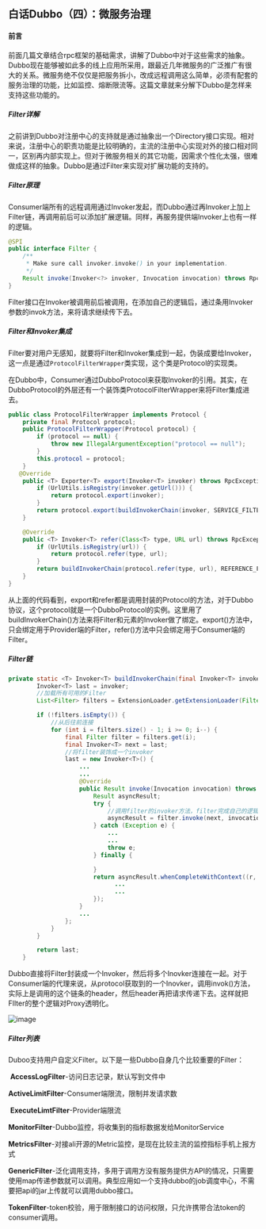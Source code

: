 ## 白话Dubbo（四）：微服务治理

#### 前言

前面几篇文章结合rpc框架的基础需求，讲解了Dubbo中对于这些需求的抽象。Dubbo现在能够被如此多的线上应用所采用，跟最近几年微服务的广泛推广有很大的关系。微服务绝不仅仅是把服务拆小，改成远程调用这么简单，必须有配套的服务治理的功能，比如监控、熔断限流等。这篇文章就来分解下Dubbo是怎样来支持这些功能的。

##### Filter详解

之前讲到Dubbo对注册中心的支持就是通过抽象出一个Directory接口实现。相对来说，注册中心的职责功能是比较明确的，主流的注册中心实现对外的接口相对同一，区别再内部实现上。但对于微服务相关的其它功能，因需求个性化太强，很难做成这样的抽象。Dubbo是通过Filter来实现对扩展功能的支持的。

##### Filter原理

Consumer端所有的远程调用通过Invoker发起，而Dubbo通过再Invoker上加上Filter链，再调用前后可以添加扩展逻辑。同样，再服务提供端Invoker上也有一样的逻辑。

~~~java
@SPI
public interface Filter {
    /**
     * Make sure call invoker.invoke() in your implementation.
     */
    Result invoke(Invoker<?> invoker, Invocation invocation) throws RpcException;
}
~~~

Filter接口在Invoker被调用前后被调用，在添加自己的逻辑后，通过条用Invoker参数的invok方法，来将请求继续传下去。

##### Filter和Invoker集成

Filter要对用户无感知，就要将Filter和Invoker集成到一起，伪装成要给Invoker，这一点是通过`ProtocolFilterWrapper`类实现，这个类是Protocol的实现类。

在Dubbo中，Consumer通过DubboProtocol来获取Invoker的引用。其实，在DubboProtocol的外层还有一个装饰类ProtocolFilterWrapper来将Filter集成进去。

~~~java
public class ProtocolFilterWrapper implements Protocol {
    private final Protocol protocol;
    public ProtocolFilterWrapper(Protocol protocol) {
        if (protocol == null) {
            throw new IllegalArgumentException("protocol == null");
        }
        this.protocol = protocol;
    }
   @Override
    public <T> Exporter<T> export(Invoker<T> invoker) throws RpcException {
        if (UrlUtils.isRegistry(invoker.getUrl())) {
            return protocol.export(invoker);
        }
        return protocol.export(buildInvokerChain(invoker, SERVICE_FILTER_KEY, CommonConstants.PROVIDER));
    }

    @Override
    public <T> Invoker<T> refer(Class<T> type, URL url) throws RpcException {
        if (UrlUtils.isRegistry(url)) {
            return protocol.refer(type, url);
        }
        return buildInvokerChain(protocol.refer(type, url), REFERENCE_FILTER_KEY, CommonConstants.CONSUMER);
    }
}
~~~

从上面的代码看到，export和refer都是调用封装的Protocol的方法，对于Dubbo协议，这个protocol就是一个DubboProtocol的实例。这里用了buildInvokerChain()方法来将Filter和元素的Invoker做了绑定。export()方法中，只会绑定用于Provider端的Filter，refer()方法中只会绑定用于Consumer端的Filter。

##### Filter链

```java
private static <T> Invoker<T> buildInvokerChain(final Invoker<T> invoker, String key, String group) {
        Invoker<T> last = invoker;
        //加载所有可用的Filter
        List<Filter> filters = ExtensionLoader.getExtensionLoader(Filter.class).getActivateExtension(invoker.getUrl(), key, group);

        if (!filters.isEmpty()) {
            //从后往前连接
            for (int i = filters.size() - 1; i >= 0; i--) {
                final Filter filter = filters.get(i);
                final Invoker<T> next = last;
                //将filter装饰成一个invoker
                last = new Invoker<T>() {
                    ...
                    ...
                    @Override
                    public Result invoke(Invocation invocation) throws RpcException {
                        Result asyncResult;
                        try {
                            //调用filter的invoker方法，filter完成自己的逻辑后必须调用next.invoke()
                            asyncResult = filter.invoke(next, invocation);
                        } catch (Exception e) {
                            ...
                            ...
                            throw e;
                        } finally {

                        }
                        return asyncResult.whenCompleteWithContext((r, t) -> {
                              ...
                              ...
                        });
                    }
                    ...
                };
            }
        }

        return last;
    }
```

Dubbo直接将Filter封装成一个Invoker，然后将多个Inovker连接在一起。对于Consumer端的代理来说，从protocol获取到的一个Inovker，调用invok()方法，实际上是调用的这个链条的header，然后header再把请求传递下去。这样就把FIlter的整个逻辑对Proxy透明化。

![image](https://github.com/chenhua0427/java/tree/master/docs/images/dubbo-rpc4.jpg)

##### Filter列表

Duboo支持用户自定义Filter。以下是一些Dubbo自身几个比较重要的Filter：

​	**AccessLogFilter**-访问日志记录，默认写到文件中

​	**ActiveLimitFilter**-Consumer端限流，限制并发请求数

​	**ExecuteLimtFilter**-Provider端限流

​	**MonitorFilter**-Dubbo监控，将收集到的指标数据发给MonitorService

​	**MetricsFilter**-对接ali开源的Metric监控，是现在比较主流的监控指标手机上报方式

​	**GenericFilter**-泛化调用支持，多用于调用方没有服务提供方API的情况，只需要使用map传递参数就可以调用。典型应用如一个支持dubbo的job调度中心，不需要把api的jar上传就可以调用dubbo接口。

​	**TokenFilter**-token校验，用于限制接口的访问权限，只允许携带合法token的consumer调用。